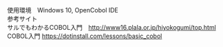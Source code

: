 使用環境　Windows 10, OpenCobol IDE <br>
参考サイト　<br>
サルでもわかるCOBOL入門　http://www16.plala.or.jp/hiyokogumi/top.html <br>
COBOL入門 https://dotinstall.com/lessons/basic_cobol <br>

